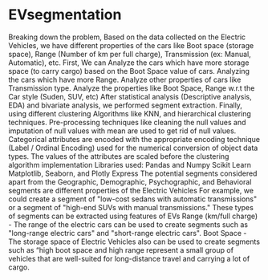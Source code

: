 # EVsegmentation
Breaking down the problem, Based on the data collected on the Electric Vehicles, we have different properties of the cars like Boot space (storage space), Range (Number of km per full charge), Transmission (ex: Manual, Automatic), etc.
First, We can Analyze the cars which have more storage space (to carry cargo) based on the Boot Space value of cars. Analyzing the cars which have more Range. 
Analyze other properties of cars like Transmission type. Analyze the properties like Boot Space, Range w.r.t the Car style (Suden, SUV, etc) After statistical analysis (Descriptive analysis, EDA) and bivariate analysis, we performed segment extraction.
Finally, using different clustering Algorithms like KNN, and hierarchical clustering techniques.
Pre-processing techniques like cleaning the null values and imputation of null values with mean are used to get rid of null values. Categorical attributes are encoded with the appropriate encoding technique (Label / Ordinal Encoding) used for the numerical conversion of object data types. The values of the attributes are scaled before the clustering algorithm implementation
Libraries used: Pandas and Numpy Scikit Learn Matplotlib, Seaborn, and Plotly Express
The potential segments considered apart from the Geographic, Demographic, Psychographic, and Behavioral segments are different properties of the Electric Vehicles For example, we could create a segment of "low-cost sedans with automatic transmissions" or a segment of "high-end SUVs with manual transmissions."
These types of segments can be extracted using features of EVs Range (km/full charge) - The range of the electric cars can be used to create segments such as "long-range electric cars" and "short-range electric cars". Boot Space - The storage space of Electric Vehicles also can be used to create segments such as “high boot space and high range represent a small group of vehicles that are well-suited for long-distance travel and carrying a lot of cargo.

